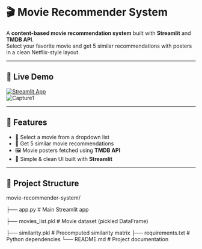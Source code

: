 # 🎬 Movie Recommender System

A **content-based movie recommendation system** built with **Streamlit** and **TMDB API**.  
Select your favorite movie and get 5 similar recommendations with posters in a clean Netflix-style layout.  

---

## 🚀 Live Demo  

[![Streamlit App](https://static.streamlit.io/badges/streamlit_badge_black_white.svg)](https://movierecommendersystem-5.streamlit.app/)  
![Capture1](https://github.com/user-attachments/assets/dfc21f4c-1296-4ece-a9e0-af06cbd77c5c)


---

## 📌 Features
- 🎥 Select a movie from a dropdown list  
- 🤖 Get 5 similar movie recommendations  
- 🖼️ Movie posters fetched using **TMDB API**  
- 🎨 Simple & clean UI built with **Streamlit**  

---

## 📂 Project Structure
movie-recommender-system/

├── app.py                # Main Streamlit app

├── movies_list.pkl       # Movie dataset (pickled DataFrame)

├── similarity.pkl        # Precomputed similarity matrix
├── requirements.txt      # Python dependencies
└── README.md             # Project documentation


